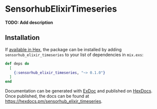 # SensorhubElixirTimeseries

**TODO: Add description**

## Installation

If [available in Hex](https://hex.pm/docs/publish), the package can be installed
by adding `sensorhub_elixir_timeseries` to your list of dependencies in `mix.exs`:

```elixir
def deps do
  [
    {:sensorhub_elixir_timeseries, "~> 0.1.0"}
  ]
end
```

Documentation can be generated with [ExDoc](https://github.com/elixir-lang/ex_doc)
and published on [HexDocs](https://hexdocs.pm). Once published, the docs can
be found at <https://hexdocs.pm/sensorhub_elixir_timeseries>.

